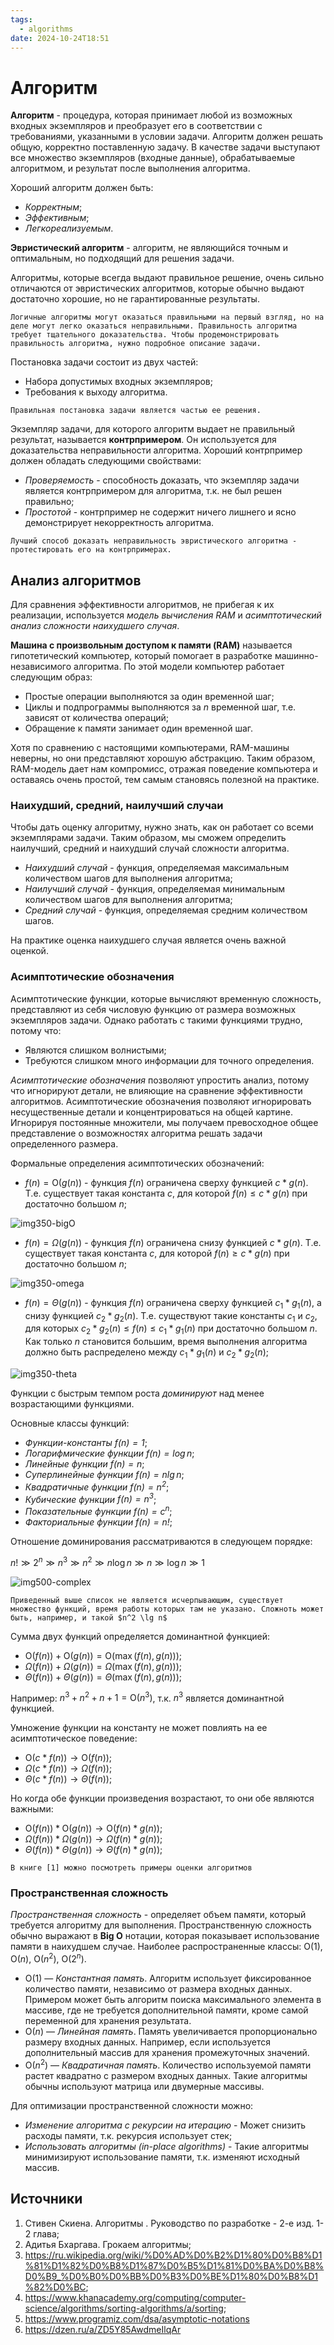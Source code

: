 ```yaml
---
tags:
  - algorithms
date: 2024-10-24T18:51
---
```

# Алгоритм

**Алгоритм** - процедура, которая принимает любой из возможных входных экземпляров и преобразует его в соответствии с требованиями, указанными в условии задачи. Алгоритм должен решать общую, корректно поставленную задачу. В качестве задачи выступают все множество экземпляров (входные данные), обрабатываемые алгоритмом, и результат после выполнения алгоритма.

Хороший алгоритм должен быть:

* *Корректным*;
* *Эффективным*;
* *Легкореализуемым*.

**Эвристический алгоритм** - алгоритм, не являющийся точным и оптимальным, но подходящий для решения задачи.

Алгоритмы, которые всегда выдают правильное решение, очень сильно отличаются от эвристических алгоритмов, которые обычно выдают достаточно хорошие, но не гарантированные результаты.

```ad-warning
Логичные алгоритмы могут оказаться правильными на первый взгляд, но на деле могут легко оказаться неправильными. Правильность алгоритма требует тщательного доказательства. Чтобы продемонстрировать правильность алгоритма, нужно подробное описание задачи. 
```

Постановка задачи состоит из двух частей:

- Набора допустимых входных экземпляров;
- Требования к выходу алгоритма.

```ad-info
Правильная постановка задачи является частью ее решения.
```

Экземпляр задачи, для которого алгоритм выдает не правильный результат, называется **контрпримером**. Он используется для доказательства неправильности алгоритма. Хороший контрпример должен обладать следующими свойствами:

- *Проверяемость* - способность доказать, что экземпляр задачи является контрпримером для алгоритма,  т.к. не был решен правильно;
- *Простотой* - контрпример не содержит ничего лишнего и ясно демонстрирует некорректность алгоритма.

```ad-info
Лучший способ доказать неправильность эвристического алгоритма - протестировать его на контрпримерах.
```

## Анализ алгоритмов

Для сравнения эффективности алгоритмов, не прибегая к их реализации, используется *модель вычисления RAM* и *асимптотический анализ сложности наихудшего случая*.

**Машина с произвольным доступом к памяти (RAM)** называется гипотетический компьютер, который помогает в разработке машинно-независимого алгоритма. По этой модели компьютер работает следующим образ:

- Простые операции выполняются за один временной шаг;
- Циклы и подпрограммы выполняются за $n$ временной шаг, т.е. зависят от количества операций;
- Обращение к памяти занимает один временной шаг.

Хотя по сравнению с настоящими компьютерами, RAM-машины неверны, но они представляют хорошую абстракцию. Таким образом, RAM-модель дает нам компромисс, отражая поведение компьютера и оставаясь очень простой, тем самым становясь полезной на практике.

### Наихудший, средний, наилучший случаи

Чтобы дать оценку алгоритму, нужно знать, как он работает со всеми экземплярами задачи. Таким образом, мы сможем определить наилучший, средний и наихудший случай сложности алгоритма.

- *Наихудший случай* - функция, определяемая максимальным количеством шагов для выполнения алгоритма;
- *Наилучший случай* - функция, определяемая минимальным количеством шагов для выполнения алгоритма;
- *Средний случай* - функция, определяемая средним количеством шагов.

На практике оценка наихудшего случая является очень важной оценкой.

### Асимптотические обозначения

Асимптотические функции, которые вычисляют временную сложность, представляют из себя числовую функцию от размера возможных экземпляров задачи. Однако работать с такими функциями трудно, потому что:

- Являются слишком волнистыми;
- Требуются слишком много информации для точного определения.

*Асимптотические обозначения* позволяют упростить анализ, потому что игнорируют детали, не влияющие на сравнение эффективности алгоритмов. Асимптотические обозначения позволяют игнорировать несущественные детали и концентрироваться на общей картине. Игнорируя постоянные множители, мы получаем превосходное общее представление о возможностях алгоритма решать  задачи определенного размера.

Формальные определения асимптотических обозначений:

- $f(n) = \mathsf{O}(g(n))$ - функция $f(n)$ ограничена сверху функцией $c * g(n)$. Т.е. существует такая константа $c$, для которой $f(n) \leqslant c * g(n)$ при достаточно большом $n$;

![img350-bigO](bigO.jpg)

- $f(n) = \Omega(g(n))$ - функция $f(n)$ ограничена снизу функцией $c * g(n)$. Т.е. существует такая константа $c$, для которой $f(n) \geqslant c * g(n)$ при достаточно большом $n$;

![img350-omega](omega.jpg)

- $f(n) = \Theta(g(n))$ - функция $f(n)$ ограничена сверху функцией $c_{1} * g_{1}(n)$, а снизу функцией $c_{2} * g_{2}(n)$. Т.е. существуют такие константы $c_{1}$ и $c_{2}$, для которых $c_{2} * g_{2}(n) \leqslant f(n) \leqslant c_{1} * g_{1}(n)$ при достаточно большом $n$. Как только $n$ становится большим, время выполнения алгоритма должно быть распределено между $c_{1} * g_{1}(n)$ и $c_{2} * g_{2}(n)$;

![img350-theta](theta.jpg)

Функции с быстрым темпом роста *доминируют* над менее возрастающими функциями.

Основные классы функций:

- *Функции-константы $f(n) = 1$*;
- *Логарифмические функции $f(n) = \log n$*;
- *Линейные функции $f(n) = n$*;
- *Суперлинейные функции $f(n) = n \lg n$*;
- *Квадратичные функции $f(n) = n^2$*;
- *Кубические функции $f(n) = n^3$*;
- *Показательные функции $f(n) = c^n$*;
- *Факториальные функции $f(n) = n!$*;

Отношение доминирования рассматриваются в следующем порядке:

$n! \gg 2^n \gg n^3 \gg n^2 \gg n \log n \gg n \gg \log n \gg 1$

![img500-complex](complex.png)

```ad-info
Приведенный выше список не является исчерпывающим, существует множество функций, время работы которых там не указано. Сложноть может быть, например, и такой $n^2 \lg n$
```

Сумма двух функций определяется доминантной функцией:

- $\mathsf{O}(f(n)) + \mathsf{O}(g(n)) = \mathsf{O}(\max(f(n),g(n)))$;
- $\Omega(f(n)) + \Omega(g(n)) = \Omega(\max(f(n),g(n)))$;
- $\Theta(f(n)) + \Theta(g(n)) = \Theta(\max(f(n),g(n)))$;

Например: $n^3 + n^2 + n + 1 = \mathsf{O}(n^3)$, т.к. $n^3$ является доминантной функцией.

Умножение функции на константу не может повлиять на ее асимптотическое поведение:

- $\mathsf{O}(с * f(n)) \rightarrow \mathsf{O}(f(n))$;
- $\Omega(с * f(n)) \rightarrow \Omega(f(n))$;
- $\Theta(с * f(n)) \rightarrow \Theta(f(n))$;

Но когда обе функции произведения возрастают, то они обе являются важными:

- $\mathsf{O}(f(n)) * \mathsf{O}(g(n)) \rightarrow \mathsf{O}(f(n) * g(n))$;
- $\Omega(f(n)) * \Omega(g(n)) \rightarrow \Omega(f(n) * g(n))$;
- $\Theta(f(n)) * \Theta(g(n)) \rightarrow \Theta(f(n) * g(n))$;

```ad-note
В книге [1] можно посмотреть примеры оценки алгоритмов
```

### Пространственная сложность

*Пространственная сложность* - определяет объем памяти, который требуется алгоритму для выполнения. Пространственную сложность обычно выражают в **Big O** нотации, которая показывает использование памяти в наихудшем случае. Наиболее распространенные классы: $\mathsf{O}(1)$, $\mathsf{O}(n)$, $\mathsf{O}(n^2)$, $\mathsf{O}(2^n)$.

- $\mathsf{O}(1)$ — *Константная память*. Алгоритм использует фиксированное количество памяти, независимо от размера входных данных. Примером может быть алгоритм поиска максимального элемента в массиве, где не требуется дополнительной памяти, кроме самой переменной для хранения результата.
- $\mathsf{O}(n)$ — *Линейная память*. Память увеличивается пропорционально размеру входных данных. Например, если используется дополнительный массив для хранения промежуточных значений.
- $\mathsf{O}(n^2)$ — *Квадратичная память*. Количество используемой памяти растет квадратно с размером входных данных. Такие алгоритмы обычны используют матрица или двумерные массивы.

Для оптимизации пространственной сложности можно:

- *Изменение алгоритма с рекурсии на итерацию* - Может снизить расходы памяти, т.к. рекурсия использует стек;
- *Использовать алгоритмы (in-place algorithms)* - Такие алгоритмы минимизируют использование памяти, т.к. изменяют исходный массив.
## Источники

1. Стивен Скиена. Алгоритмы . Руководство по разработке - 2-е изд. 1-2 глава;
2. Адитья Бхаргава. Грокаем алгоритмы;
3. https://ru.wikipedia.org/wiki/%D0%AD%D0%B2%D1%80%D0%B8%D1%81%D1%82%D0%B8%D1%87%D0%B5%D1%81%D0%BA%D0%B8%D0%B9_%D0%B0%D0%BB%D0%B3%D0%BE%D1%80%D0%B8%D1%82%D0%BC;
4. https://www.khanacademy.org/computing/computer-science/algorithms/sorting-algorithms/a/sorting;
5. https://www.programiz.com/dsa/asymptotic-notations
6. https://dzen.ru/a/ZD5Y85AwdmeIlqAr